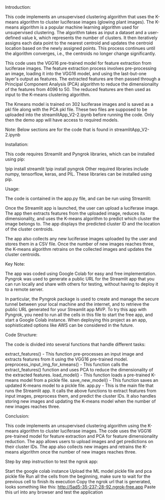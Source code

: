
Introduction:

This code implements an unsupervised clustering algorithm that uses the K-means algorithm to cluster luciferase images (glowing plant images). The K-means algorithm is a popular machine learning algorithm used for unsupervised clustering. The algorithm takes as input a dataset and a user-defined value k, which represents the number of clusters. It then iteratively assigns each data point to the nearest centroid and updates the centroid location based on the newly assigned points. This process continues until the algorithm converges, i.e., the centroids no longer change significantly.

This code uses the VGG16 pre-trained model for feature extraction from luciferase images. The feature extraction process involves pre-processing an image, loading it into the VGG16 model, and using the last-but-one layer's output as features. The extracted features are then passed through a Principal Component Analysis (PCA) algorithm to reduce the dimensionality of the features from 4096 to 50. The reduced features are then used as input to the K-means clustering algorithm.

The Kmeans model is trained on 302 luciferase images and is saved as a pkl file along with the PCA pkl file. These two files are supposed to be uploaded into the streamlitApp_V2-2.ipynb before running the code. Only then the demo app will have access to required models.

Note: Below sections are for the code that is found in streamlitApp_V2-2.ipynb

Installation:

This code requires Streamlit and Pyngrok libraries, which can be installed using pip:

!pip install streamlit
!pip install pyngrok
Other required libraries include numpy, tensorflow, keras, and PIL. These libraries can be installed using pip.

Usage:

The code is contained in the app.py file, and can be run using Streamlit:

Once the Streamlit app is launched, the user can upload a luciferase image. The app then extracts features from the uploaded image, reduces its dimensionality, and uses the K-means algorithm to predict which cluster the image belongs to. The app displays the predicted cluster ID and the location of the cluster centroids.

The app also collects any new luciferase images uploaded by the user and stores them in a CSV file. Once the number of new images reaches three, the K-means algorithm retrains on the collected images and updates the cluster centroids.

Key Note:

The app was coded using Google Colab for easy and free implementation. Pyngrok was used to generate a public URL for the Streamlit app that you can run locally and share with others for testing, without having to deploy it to a remote server.

In particular, the Pyngrok package is used to create and manage the secure tunnel between your local machine and the internet, and to retrieve the public URL generated for your Streamlit app MVP. To try this app with Pyngrok, you need to run all the cells in this file to start the free app, and start a Google Colab instance. When deploying this project as an app, sophisticated options like AWS can be considered in the future.

Code Structure:

The code is divided into several functions that handle different tasks:

extract_features() - This function pre-processes an input image and extracts features from it using the VGG16 pre-trained model.
preprocess_input_img_for_kmeans() - This function calls the extract_features() function and uses PCA to reduce the dimensionality of the extracted features.
load_model() - This function loads a pre-trained K-means model from a pickle file.
save_new_model() - This function saves an updated K-means model to a pickle file.
app.py - This is the main file that runs the Streamlit app. It calls the above functions to extract features from input images, preprocess them, and predict the cluster IDs. It also handles storing new images and updating the K-means model when the number of new images reaches three.

Conclusion:

This code implements an unsupervised clustering algorithm using the K-means algorithm to cluster luciferase images. The code uses the VGG16 pre-trained model for feature extraction and PCA for feature dimensionality reduction. The app allows users to upload images and get predictions on their cluster IDs. The app also collects new images and retrains the K-means algorithm once the number of new images reaches three.


Step by step instruction to test the ngrok app:

Start the google colab instance
Upload the ML model pickle file and pca pickle file
Run all the cells from the beginning, make sure to wait for the previous cell to finish its execution
Copy the ngrok url that is generated, looks something like this: http://5ad5-35-237-28-92.ngrok-free.app
Paste this url into any browser and test the application
